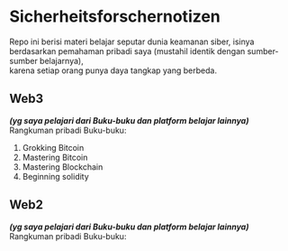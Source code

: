 # Sicherheitsforschernotizen
Repo ini berisi materi belajar seputar dunia keamanan siber, isinya berdasarkan pemahaman pribadi saya (mustahil identik dengan sumber-sumber belajarnya), <br>
karena setiap orang punya daya tangkap yang berbeda.

## Web3
***(yg saya pelajari dari Buku-buku dan platform belajar lainnya)***
Rangkuman pribadi Buku-buku:

01. Grokking Bitcoin
02. Mastering Bitcoin
03. Mastering Blockchain
04. Beginning solidity


## Web2
***(yg saya pelajari dari Buku-buku dan platform belajar lainnya)***
Rangkuman pribadi Buku-buku:
